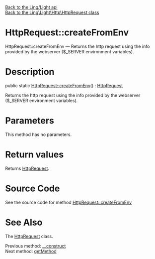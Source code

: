 [Back to the Ling/Light api](https://github.com/lingtalfi/Light/blob/master/doc/api/Ling/Light.md)<br>
[Back to the Ling\Light\Http\HttpRequest class](https://github.com/lingtalfi/Light/blob/master/doc/api/Ling/Light/Http/HttpRequest.md)


HttpRequest::createFromEnv
================



HttpRequest::createFromEnv — Returns the http request using the info provided by the webserver ($_SERVER environment variables).




Description
================


public static [HttpRequest::createFromEnv](https://github.com/lingtalfi/Light/blob/master/doc/api/Ling/Light/Http/HttpRequest/createFromEnv.md)() : [HttpRequest](https://github.com/lingtalfi/Light/blob/master/doc/api/Ling/Light/Http/HttpRequest.md)




Returns the http request using the info provided by the webserver ($_SERVER environment variables).




Parameters
================

This method has no parameters.


Return values
================

Returns [HttpRequest](https://github.com/lingtalfi/Light/blob/master/doc/api/Ling/Light/Http/HttpRequest.md).








Source Code
===========
See the source code for method [HttpRequest::createFromEnv](https://github.com/lingtalfi/Light/blob/master/Http/HttpRequest.php#L151-L208)


See Also
================

The [HttpRequest](https://github.com/lingtalfi/Light/blob/master/doc/api/Ling/Light/Http/HttpRequest.md) class.

Previous method: [__construct](https://github.com/lingtalfi/Light/blob/master/doc/api/Ling/Light/Http/HttpRequest/__construct.md)<br>Next method: [getMethod](https://github.com/lingtalfi/Light/blob/master/doc/api/Ling/Light/Http/HttpRequest/getMethod.md)<br>

